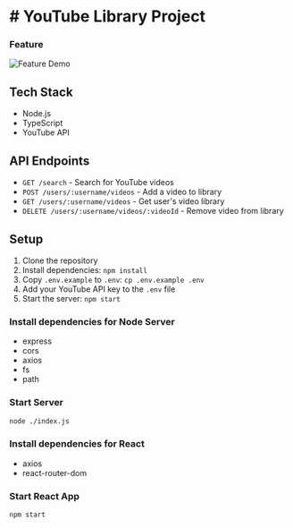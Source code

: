 # # YouTube Library Project
### Feature
![Feature Demo](screenshot/Youtube_library.gif)

## Tech Stack
- Node.js
- TypeScript
- YouTube API

## API Endpoints

- `GET /search` - Search for YouTube videos
- `POST /users/:username/videos` - Add a video to library
- `GET /users/:username/videos` - Get user's video library
- `DELETE /users/:username/videos/:videoId` - Remove video from library

## Setup

1. Clone the repository
2. Install dependencies:
   ```npm install```
3. Copy `.env.example` to `.env`:
   ```cp .env.example .env```
4. Add your YouTube API key to the `.env` file
5. Start the server:
   ```npm start```


### Install dependencies for Node Server
- express
- cors
- axios
- fs
- path

### Start Server
```bash
node ./index.js
```

### Install dependencies for React
- axios
- react-router-dom

### Start React App
```bash
npm start
```
